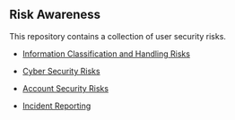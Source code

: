 ## Risk Awareness


This repository contains a collection of user security risks.

- [Information Classification and Handling Risks](information-classification-and-handling-risk.md)

- [Cyber Security Risks](cyber-security-risks.md)

- [Account Security Risks](password-security.md)

- [Incident Reporting](incident-reporting.md)
